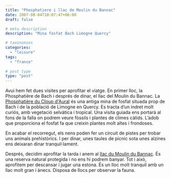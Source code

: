 ```yaml
---
title: "Phosphatiere i llac de Moulin du Bannac"
date: 2007-08-04T10:07:47+06:00
draft: false

# meta description
description: "Mina fosfat Bach Limogne Quercy"

# taxonomies
categories: 
  - "leisure"
tags:
  - "france"
  
# post type
type: "post"
---
```


Avui hem fet dues visites per aprofitar el viatge. En primer lloc, la Phosphatière de Bach i després de dinar, el llac del Moulin du Bannac. La [Phosphatière du Cloup d'Aural](http://www.quercy.net/patrimoine/phosphatieres/) és una antiga mina de fosfat situada prop de Bach i de la població de Limogne en Quercy. Es tracta d’un indret molt curiós, amb vegetació selvàtica i tropical. Una visita guiada ens portarà al fons de la falla on podrem veure fòssils i plantes de climes càlids. L’adob que proporciona el fosfat fa que creixin plantes molt altes i frondoses.

En acabar el recorregut, els nens poden fer un circuit de pistes per trobar uns animals prehistòrics. I per dinar, unes taules de picnic sota unes alzines ens deixaran dinar tranquil·lament.

Després, decidim aprofitar la tarda i anem al [llac du Moulin du Bannac](http://aveyroncarpe.free.fr/zbannac.htm). És una reserva natural protegida i no ens hi podrem banyar. Tot i això, aprofitem per descansar i jugar una estona. És un lloc molt tranquil amb un llac molt gran i ànecs. Disposa de llocs per observar la fauna.</p>

